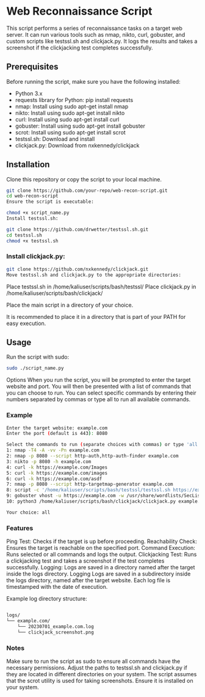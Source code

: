 # Web Reconnaissance Script
This script performs a series of reconnaissance tasks on a target web server. It can run various tools such as nmap, nikto, curl, gobuster, and custom scripts like testssl.sh and clickjack.py. It logs the results and takes a screenshot if the clickjacking test completes successfully.

## Prerequisites
Before running the script, make sure you have the following installed:

- Python 3.x
- requests library for Python: pip install requests
- nmap: Install using sudo apt-get install nmap
- nikto: Install using sudo apt-get install nikto
- curl: Install using sudo apt-get install curl
- gobuster: Install using sudo apt-get install gobuster
- scrot: Install using sudo apt-get install scrot
- testssl.sh: Download and install
- clickjack.py: Download from nxkennedy/clickjack
  
## Installation
Clone this repository or copy the script to your local machine.

```sh
git clone https://github.com/your-repo/web-recon-script.git
cd web-recon-script
Ensure the script is executable:
```

```sh
chmod +x script_name.py
Install testssl.sh:
```
```sh
git clone https://github.com/drwetter/testssl.sh.git
cd testssl.sh
chmod +x testssl.sh
```

### Install clickjack.py:

```sh
git clone https://github.com/nxkennedy/clickjack.git
Move testssl.sh and clickjack.py to the appropriate directories:
```

Place testssl.sh in /home/kaliuser/scripts/bash/testssl/
Place clickjack.py in /home/kaliuser/scripts/bash/clickjack/

Place the main script in a directory of your choice.

It is recommended to place it in a directory that is part of your PATH for easy execution.

## Usage
Run the script with sudo:

```sh
sudo ./script_name.py
```

Options
When you run the script, you will be prompted to enter the target website and port. You will then be presented with a list of commands that you can choose to run. You can select specific commands by entering their numbers separated by commas or type all to run all available commands.

### Example
```bash
Enter the target website: example.com
Enter the port (default is 443): 8080

Select the commands to run (separate choices with commas) or type 'all' to run everything:
1: nmap -T4 -A -vv -Pn example.com
2: nmap -p 8080 --script http-auth,http-auth-finder example.com
3: nikto -p 8080 -h example.com
4: curl -k https://example.com/Images
5: curl -k https://example.com/images
6: curl -k https://example.com/asdf
7: nmap -p 8080 --script http-targetmap-generator example.com
8: script -c '/home/kaliuser/scripts/bash/testssl/testssl.sh https://example.com:8080' -q /dev/null
9: gobuster vhost -u https://example.com -w /usr/share/wordlists/SecLists/Discovery/DNS/subdomains-top1million-5000.txt --proxy http://127.0.0.1:8080 -k
10: python3 /home/kaliuser/scripts/bash/clickjack/clickjack.py example.com

Your choice: all
```

### Features
Ping Test: Checks if the target is up before proceeding.
Reachability Check: Ensures the target is reachable on the specified port.
Command Execution: Runs selected or all commands and logs the output.
Clickjacking Test: Runs a clickjacking test and takes a screenshot if the test completes successfully.
Logging: Logs are saved in a directory named after the target inside the logs directory.
Logging
Logs are saved in a subdirectory inside the logs directory, named after the target website. Each log file is timestamped with the date of execution.

Example log directory structure:

```bash

logs/
└── example.com/
    └── 20230701_example.com.log
    └── clickjack_screenshot.png
```

### Notes
Make sure to run the script as sudo to ensure all commands have the necessary permissions.
Adjust the paths to testssl.sh and clickjack.py if they are located in different directories on your system.
The script assumes that the scrot utility is used for taking screenshots. Ensure it is installed on your system.
